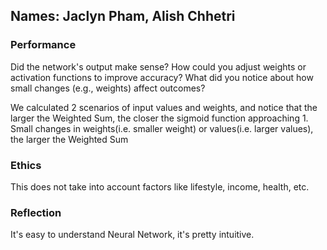 ## Names: Jaclyn Pham, Alish Chhetri

### Performance

Did the network's output make sense?
How could you adjust weights or activation functions to improve accuracy?
What did you notice about how small changes (e.g., weights) affect outcomes?

We calculated 2 scenarios of input values and weights, and notice that the larger the Weighted Sum, the closer the sigmoid function approaching 1. Small changes in weights(i.e. smaller weight) or values(i.e. larger values), the larger the Weighted Sum
### Ethics

This does not take into account factors like lifestyle, income, health, etc. 

### Reflection

It's easy to understand Neural Network, it's pretty intuitive. 
